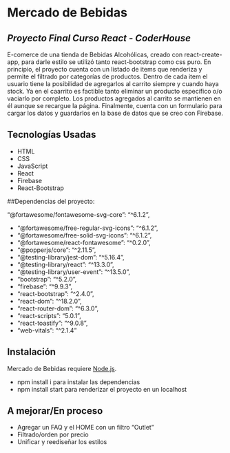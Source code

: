 <h1 class="code-line" data-line-start=0 data-line-end=1 ><a id="Mercado_de_Bebidas_0"></a>Mercado de Bebidas</h1>
<h2 class="code-line" data-line-start=1 data-line-end=2 ><a id="_Proyecto_Final_Curso_React__CoderHouse__1"></a><em>Proyecto Final Curso React - CoderHouse</em></h2>
<p class="has-line-data" data-line-start="3" data-line-end="4">E-comerce de una tienda de Bebidas Alcohólicas, creado con react-create-app, para darle estilo se utilizó tanto react-bootstrap como css puro. En principio, el proyecto cuenta con un listado de items que renderiza y permite el filtrado por categorías de productos. Dentro de cada item el usuario tiene la posibilidad de agregarlos al carrito siempre y cuando haya stock. Ya en el caarrito es factible tanto eliminar un producto específico o/o vaciarlo por completo. Los productos agregados al carrito se mantienen en él aunque se recargue la página. Finalmente, cuenta con un formulario para cargar los datos y guardarlos en la base de datos que se creo con Firebase.</p>
<h2 class="code-line" data-line-start=5 data-line-end=6 ><a id="Tecnologas_Usadas_5"></a>Tecnologías Usadas</h2>
<ul>
<li class="has-line-data" data-line-start="7" data-line-end="8">HTML</li>
<li class="has-line-data" data-line-start="8" data-line-end="9">CSS</li>
<li class="has-line-data" data-line-start="9" data-line-end="10">JavaScript</li>
<li class="has-line-data" data-line-start="10" data-line-end="11">React</li>
<li class="has-line-data" data-line-start="11" data-line-end="12">Firebase</li>
<li class="has-line-data" data-line-start="12" data-line-end="14">React-Bootstrap</li>
</ul>
<p class="has-line-data" data-line-start="14" data-line-end="15">##Dependencias del proyecto:</p>
<p class="has-line-data" data-line-start="16" data-line-end="17">“@fortawesome/fontawesome-svg-core”: “^6.1.2”,</p>
<ul>
<li class="has-line-data" data-line-start="17" data-line-end="18">“@fortawesome/free-regular-svg-icons”: “^6.1.2”,</li>
<li class="has-line-data" data-line-start="18" data-line-end="19">“@fortawesome/free-solid-svg-icons”: “^6.1.2”,</li>
<li class="has-line-data" data-line-start="19" data-line-end="20">“@fortawesome/react-fontawesome”: “^0.2.0”,</li>
<li class="has-line-data" data-line-start="20" data-line-end="21">“@popperjs/core”: “^2.11.5”,</li>
<li class="has-line-data" data-line-start="21" data-line-end="22">“@testing-library/jest-dom”: “^5.16.4”,</li>
<li class="has-line-data" data-line-start="22" data-line-end="23">“@testing-library/react”: “^13.3.0”,</li>
<li class="has-line-data" data-line-start="23" data-line-end="24">“@testing-library/user-event”: “^13.5.0”,</li>
<li class="has-line-data" data-line-start="24" data-line-end="25">“bootstrap”: “^5.2.0”,</li>
<li class="has-line-data" data-line-start="25" data-line-end="26">“firebase”: “^9.9.3”,</li>
<li class="has-line-data" data-line-start="26" data-line-end="27">“react-bootstrap”: “^2.4.0”,</li>
<li class="has-line-data" data-line-start="27" data-line-end="28">“react-dom”: “^18.2.0”,</li>
<li class="has-line-data" data-line-start="28" data-line-end="29">“react-router-dom”: “^6.3.0”,</li>
<li class="has-line-data" data-line-start="29" data-line-end="30">“react-scripts”: “5.0.1”,</li>
<li class="has-line-data" data-line-start="30" data-line-end="31">“react-toastify”: “^9.0.8”,</li>
<li class="has-line-data" data-line-start="31" data-line-end="33">“web-vitals”: “^2.1.4”</li>
</ul>
<h2 class="code-line" data-line-start=33 data-line-end=34 ><a id="Instalacin_33"></a>Instalación</h2>
<p class="has-line-data" data-line-start="35" data-line-end="36">Mercado de Bebidas requiere <a href="https://nodejs.org/">Node.js</a>.</p>
<ul>
<li class="has-line-data" data-line-start="37" data-line-end="38">npm install i para instalar las dependencias</li>
<li class="has-line-data" data-line-start="38" data-line-end="40">npm install start para renderizar el proyecto en un localhost</li>
</ul>
<h2 class="code-line" data-line-start=40 data-line-end=41 ><a id="A_mejorarEn_proceso_40"></a>A mejorar/En proceso</h2>
<ul>
<li class="has-line-data" data-line-start="42" data-line-end="43">Agregar un FAQ y el HOME con un filtro “Outlet”</li>
<li class="has-line-data" data-line-start="43" data-line-end="44">Filtrado/orden por precio</li>
<li class="has-line-data" data-line-start="44" data-line-end="46">Unificar y reediseñar los estilos</li>
</ul>